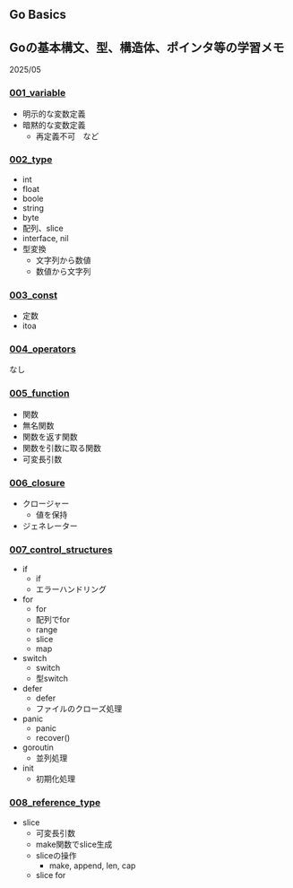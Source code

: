 ## Go Basics
## Goの基本構文、型、構造体、ポインタ等の学習メモ

2025/05

### [001_variable](./001_variable)
- 明示的な変数定義
- 暗黙的な変数定義
  - 再定義不可　など

### [002_type](./002_type)
- int
- float
- boole
- string
- byte
- 配列、slice
- interface, nil
- 型変換
  - 文字列から数値
  - 数値から文字列

### [003_const](./003_const)
- 定数
- itoa

### [004_operators](./004_operators)
なし

### [005_function](./005_function) 
- 関数
- 無名関数
- 関数を返す関数
- 関数を引数に取る関数
- 可変長引数

### [006_closure](./006_closure) 
- クロージャー
  - 値を保持
- ジェネレーター

### [007_control_structures](./007_control_structures)
- if
  - if
  - エラーハンドリング
- for
  - for
  - 配列でfor
  - range
  - slice
  - map
- switch
  - switch
  - 型switch
- defer
  - defer
  - ファイルのクローズ処理
- panic
  - panic
  - recover()
- goroutin
  - 並列処理
- init
  - 初期化処理

### [008_reference_type](./008_reference_type)
- slice
  - 可変長引数
  - make関数でslice生成
  - sliceの操作
    - make, append, len, cap
  - slice for